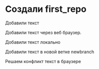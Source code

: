 # Создали first_repo

Добавили текст

Добавили текст через веб браузер.

Добавили текст локально

Добавили текст в новой ветке newbranch

Решаем конфликт текст в браузере
